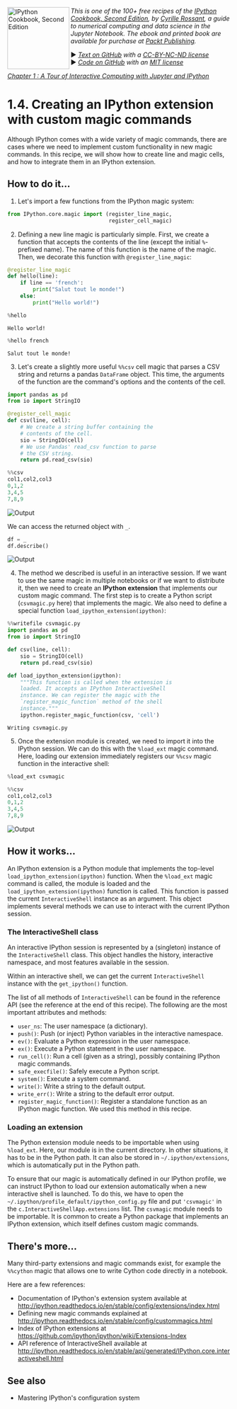 <a href="https://github.com/ipython-books/cookbook-2nd"><img src="../cover-cookbook-2nd.png" align="left" alt="IPython Cookbook, Second Edition" height="140" /></a> *This is one of the 100+ free recipes of the [IPython Cookbook, Second Edition](https://github.com/ipython-books/cookbook-2nd), by [Cyrille Rossant](http://cyrille.rossant.net), a guide to numerical computing and data science in the Jupyter Notebook. The ebook and printed book are available for purchase at [Packt Publishing](https://www.packtpub.com/big-data-and-business-intelligence/ipython-interactive-computing-and-visualization-cookbook-second-e).*

▶ *[Text on GitHub](https://github.com/ipython-books/cookbook-2nd) with a [CC-BY-NC-ND license](https://creativecommons.org/licenses/by-nc-nd/3.0/us/legalcode)*  
▶ *[Code on GitHub](https://github.com/ipython-books/cookbook-2nd-code) with an [MIT license](https://opensource.org/licenses/MIT)*

[*Chapter 1 : A Tour of Interactive Computing with Jupyter and IPython*](./)

# 1.4. Creating an IPython extension with custom magic commands

Although IPython comes with a wide variety of magic commands, there are cases where we need to implement custom functionality in new magic commands. In this recipe, we will show how to create line and magic cells, and how to integrate them in an IPython extension.

## How to do it...

1. Let's import a few functions from the IPython magic system:

```python
from IPython.core.magic import (register_line_magic,
                                register_cell_magic)
```

2. Defining a new line magic is particularly simple. First, we create a function that accepts the contents of the line (except the initial `%`-prefixed name). The name of this function is the name of the magic. Then, we decorate this function with `@register_line_magic`:

```python
@register_line_magic
def hello(line):
    if line == 'french':
        print("Salut tout le monde!")
    else:
        print("Hello world!")
```

```python
%hello
```

```{output:stdout}
Hello world!
```

```python
%hello french
```

```{output:stdout}
Salut tout le monde!
```

3. Let's create a slightly more useful `%%csv` cell magic that parses a CSV string and returns a pandas `DataFrame` object. This time, the arguments of the function are the command's options and the contents of the cell.

```python
import pandas as pd
from io import StringIO

@register_cell_magic
def csv(line, cell):
    # We create a string buffer containing the
    # contents of the cell.
    sio = StringIO(cell)
    # We use Pandas' read_csv function to parse
    # the CSV string.
    return pd.read_csv(sio)
```

```python
%%csv
col1,col2,col3
0,1,2
3,4,5
7,8,9
```

![Output](04_magic_files/04_magic_11_0.png)

We can access the returned object with `_`.

```python
df = _
df.describe()
```

![Output](04_magic_files/04_magic_13_0.png)

4. The method we described is useful in an interactive session. If we want to use the same magic in multiple notebooks or if we want to distribute it, then we need to create an **IPython extension** that implements our custom magic command. The first step is to create a Python script (`csvmagic.py` here) that implements the magic. We also need to define a special function `load_ipython_extension(ipython)`:

```python
%%writefile csvmagic.py
import pandas as pd
from io import StringIO

def csv(line, cell):
    sio = StringIO(cell)
    return pd.read_csv(sio)

def load_ipython_extension(ipython):
    """This function is called when the extension is
    loaded. It accepts an IPython InteractiveShell
    instance. We can register the magic with the
    `register_magic_function` method of the shell
    instance."""
    ipython.register_magic_function(csv, 'cell')
```

```{output:stdout}
Writing csvmagic.py
```

5. Once the extension module is created, we need to import it into the IPython session. We can do this with the `%load_ext` magic command. Here, loading our extension immediately registers our `%%csv` magic function in the interactive shell:

```python
%load_ext csvmagic
```

```python
%%csv
col1,col2,col3
0,1,2
3,4,5
7,8,9
```

![Output](04_magic_files/04_magic_18_0.png)

## How it works...

An IPython extension is a Python module that implements the top-level `load_ipython_extension(ipython)` function. When the `%load_ext` magic command is called, the module is loaded and the `load_ipython_extension(ipython)` function is called. This function is passed the current `InteractiveShell` instance as an argument. This object implements several methods we can use to interact with the current IPython session.

### The InteractiveShell class

An interactive IPython session is represented by a (singleton) instance of the `InteractiveShell` class. This object handles the history, interactive namespace, and most features available in the session.

Within an interactive shell, we can get the current `InteractiveShell` instance with the `get_ipython()` function.

The list of all methods of `InteractiveShell` can be found in the reference API (see the reference at the end of this recipe). The following are the most important attributes and methods:

* `user_ns`: The user namespace (a dictionary).
* `push()`: Push (or inject) Python variables in the interactive namespace.
* `ev()`: Evaluate a Python expression in the user namespace.
* `ex()`: Execute a Python statement in the user namespace.
* `run_cell()`: Run a cell (given as a string), possibly containing IPython magic commands.
* `safe_execfile()`: Safely execute a Python script.
* `system()`: Execute a system command.
* `write()`: Write a string to the default output.
* `write_err()`: Write a string to the default error output.
* `register_magic_function()`: Register a standalone function as an IPython magic function. We used this method in this recipe.

### Loading an extension

The Python extension module needs to be importable when using `%load_ext`. Here, our module is in the current directory. In other situations, it has to be in the Python path. It can also be stored in `~/.ipython/extensions`, which is automatically put in the Python path.

To ensure that our magic is automatically defined in our IPython profile, we can instruct IPython to load our extension automatically when a new interactive shell is launched. To do this, we have to open the `~/.ipython/profile_default/ipython_config.py` file and put `'csvmagic'` in the `c.InteractiveShellApp.extensions` list. The `csvmagic` module needs to be importable. It is common to create a Python package that implements an IPython extension, which itself defines custom magic commands.

## There's more...

Many third-party extensions and magic commands exist, for example the `%%cython` magic that allows one to write Cython code directly in a notebook.

Here are a few references:

* Documentation of IPython's extension system available at http://ipython.readthedocs.io/en/stable/config/extensions/index.html
* Defining new magic commands explained at http://ipython.readthedocs.io/en/stable/config/custommagics.html
* Index of IPython extensions at https://github.com/ipython/ipython/wiki/Extensions-Index
* API reference of InteractiveShell available at http://ipython.readthedocs.io/en/stable/api/generated/IPython.core.interactiveshell.html

## See also

* Mastering IPython's configuration system
